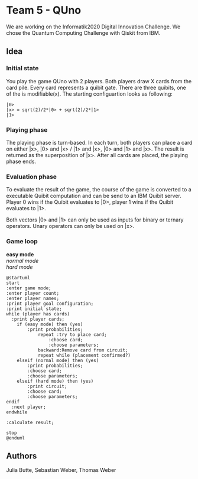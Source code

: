# Team 5 - QUno

We are working on the Informatik2020 Digital Innovation Challenge. We chose the Quantum Computing Challenge with Qiskit from IBM.

## Idea

### Initial state

You play the game QUno with 2 players. Both players draw X cards from the card pile. Every card represents a quibit gate. There are three quibits, one of the is modifiable(x). The starting configuartion looks as following:

```
|0> 
|x> = sqrt(2)/2*|0> + sqrt(2)/2*|1>
|1>
```

### Playing phase

The playing phase is turn-based. In each turn, both players can place a card on either |x>, |0> and |x> / |1> and |x>, |0> and |1> and |x>. The result is returned as the superposition of |x>. After all cards are placed, the playing phase ends.

### Evaluation phase

To evaluate the result of the game, the course of the game is converted to a executable Quibit computation and can be send to an IBM Quibit server. Player 0 wins if the Quibit evaluates to |0>, player 1 wins if the Quibit evaluates to |1>.

Both vectors |0> and |1> can only be used as inputs for binary or ternary operators. Unary operators can only be used on |x>.

### Game loop

**easy mode**\
_normal mode_\
*hard mode*

```plantuml
@startuml
start
:enter game mode;
:enter player count;
:enter player names;
:print player goal configuration;
:print initial state;
while (player has cards)
  :print player cards;
    if (easy mode) then (yes)
        :print probabilities;
            repeat :try to place card;
                :choose card;
                :choose parameters;
            backward:Remove card from circuit;
            repeat while (placement confirmed?)
    elseif (normal mode) then (yes)
        :print probabilities;
        :choose card;
        :choose parameters;
    elseif (hard mode) then (yes)
        :print circuit;
        :choose card;
        :choose parameters;
endif
  :next player;
endwhile

:calculate result;

stop
@enduml
```

## Authors

Julia Butte, Sebastian Weber, Thomas Weber
